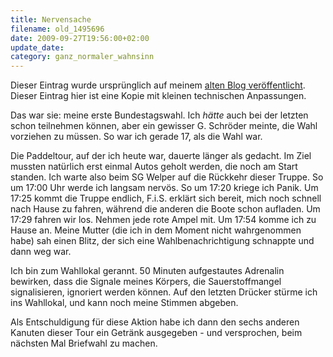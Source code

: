 ```yaml
---
title: Nervensache
filename: old_1495696
date: 2009-09-27T19:56:00+02:00
update_date:
category: ganz_normaler_wahnsinn
---
```

Dieser Eintrag wurde ursprünglich auf meinem [alten Blog veröffentlicht](https://stu.blogger.de/stories/1495696/). Dieser Eintrag hier ist eine Kopie mit kleinen technischen Anpassungen.

Das war sie: meine erste Bundestagswahl. Ich _hätte_ auch bei der letzten schon teilnehmen können, aber ein gewisser G. Schröder meinte, die Wahl vorziehen zu müssen. So war ich gerade 17, als die Wahl war.

Die Paddeltour, auf der ich heute war, dauerte länger als gedacht. Im Ziel mussten natürlich erst einmal Autos geholt werden, die noch am Start standen. Ich warte also beim SG Welper auf die Rückkehr dieser Truppe. So um 17:00 Uhr werde ich langsam nervös. So um 17:20 kriege ich Panik. Um 17:25 kommt die Truppe endlich, F.i.S. erklärt sich bereit, mich noch schnell nach Hause zu fahren, während die anderen die Boote schon aufladen. Um 17:29 fahren wir los. Nehmen jede rote Ampel mit. Um 17:54 komme ich zu Hause an. Meine Mutter (die ich in dem Moment nicht wahrgenommen habe) sah einen Blitz, der sich eine Wahlbenachrichtigung schnappte und dann weg war.

Ich bin zum Wahllokal gerannt. 50 Minuten aufgestautes Adrenalin bewirken, dass die Signale meines Körpers, die Sauerstoffmangel signalisieren, ignoriert werden können. Auf den letzten Drücker stürme ich ins Wahllokal, und kann noch meine Stimmen abgeben.

Als Entschuldigung für diese Aktion habe ich dann den sechs anderen Kanuten dieser Tour ein Getränk ausgegeben - und versprochen, beim nächsten Mal Briefwahl zu machen.
